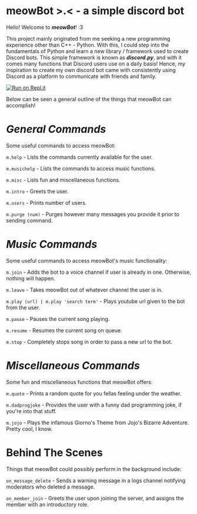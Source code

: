 # meowBot >.< - a simple discord bot

Hello! Welcome to ***meowBot***! :3

This project mainly originated from me seeking a new programming experience other than C++ - Python. 
With this, I could step into the fundamentals of Python and learn a new library / framework used to create Discord bots.
This simple framework is known as ***discord.py***, and with it comes many functions that Discord users use on a daily basis!
Hence, my inspiration to create my own discord bot came with consistently using Discord as a platform to communicate
with friends and family. 

[![Run on Repl.it](https://repl.it/badge/github/JJgar2725/meowBot)](https://repl.it/github/JJgar2725/meowBot)

Below can be seen a general outline of the things that meowBot can accomplish!

# ***General Commands***
Some useful commands to access meowBot:

```m.help``` - Lists the commands currently available for the user.

```m.musichelp``` - Lists the commands to access music functions.

```m.misc``` - Lists fun and miscellaneous functions.

```m.intro``` - Greets the user.

```m.users``` - Prints number of users.

```m.purge (num)``` - Purges however many messages you provide it prior to sending command.

# ***Music Commands***
Some useful commands to access meowBot's music functionality:

```m.join``` - Adds the bot to a voice channel if user is already in one. Otherwise, nothing will happen.

```m.leave``` - Takes meowBot out of whatever channel the user is in.

```m.play (url) | m.play 'search term'``` - Plays youtube url given to the bot from the user.

```m.pause``` - Pauses the current song playing.

```m.resume``` - Resumes the current song on queue.

```m.stop``` - Completely stops song in order to pass a new url to the bot.

# ***Miscellaneous Commands***
Some fun and miscellaneous functions that meowBot offers:

```m.quote``` - Prints a random quote for you fellas feeling under the weather.

```m.dadprogjoke``` - Provides the user with a funny dad programming joke, if you're into that stuff.

```m.jojo``` - Plays the infamous Giorno's Theme from Jojo's Bizarre Adventure. Pretty cool, I know.

# **Behind The Scenes**
Things that meowBot could possibly perform in the background include:

```on_message_delete``` - Sends a warning message in a logs channel notifying moderators who deleted a message.

```on_member_join``` - Greets the user upon joining the server, and assigns the member with an introductory role.